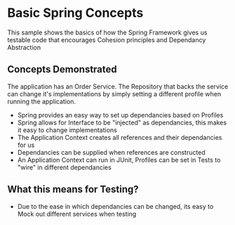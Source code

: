 # Basic Spring Concepts

This sample shows the basics of how the Spring Framework gives us testable code that encourages Cohesion principles and Dependancy Abstraction

## Concepts Demonstrated

The application has an Order Service. The Repository that backs the service can change it's implementations by simply setting a different profile when running the application.

- Spring provides an easy way to set up dependancies based on Profiles
- Spring allows for Interface to be "injected" as dependancies, this makes it easy to change implementations
- The Application Context creates all references and their dependancies for us
- Dependancies can be supplied when references are constructed
- An Application Context can run in JUnit, Profiles can be set in Tests to "wire" in different dependancies

## What this means for Testing?

- Due to the ease in which dependancies can be changed, its easy to Mock out different services when testing
